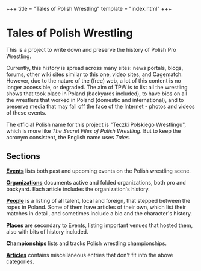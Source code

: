 +++
title = "Tales of Polish Wrestling"
template = "index.html"
+++

# Tales of Polish Wrestling

This is a project to write down and preserve the history of Polish Pro Wrestling.

Currently, this history is spread across many sites: news portals, blogs, forums, other wiki sites similar to this one, video sites, and Cagematch.
However, due to the nature of the (free) web, a lot of this content is no longer accessible, or degraded. The aim of TPW is to list all the wrestling shows that took place in Poland (backyards included), to have bios on all the wrestlers that worked in Poland (domestic and international), and to preserve media that may fall off the face of the Internet - photos and videos of these events.

The official Polish name for this project is "Teczki Polskiego Wrestlingu", which is more like _The Secret Files of Polish Wrestling_. But to keep the acronym consistent, the English name uses _Tales_.

## Sections

**[Events](@/e/_index.md)** lists both past and upcoming events on the Polish wrestling scene.

**[Organizations](@/o/_index.md)** documents active and folded organizations, both pro and backyard. Each article includes the organization's history.

**[People](@/w/_index.md)** is a listing of all talent, local and foreign, that stepped between the ropes in Poland. Some of them have articles of their own, which list their matches in detail, and sometimes include a bio and the character's history.

**[Places](@/v/_index.md)** are secondary to Events, listing important venues that hosted them, also with bits of history included.

**[Championships](@/c/_index.md)** lists and tracks Polish wrestling championships.

**[Articles](@/a/_index.md)** contains miscellaneous entries that don't fit into the above categories.
